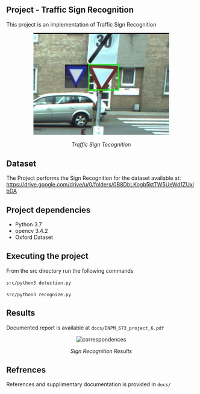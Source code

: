 ## Project - Traffic Sign Recognition
This project is an implementation of Traffic Sign Recognition

<p align="center">
<img src="images/pic02209.jpg" alt="sign" width="360">
</p>
<p align="center">
<em>Traffic Sign Tecognition</em>
</p>


## Dataset
The Project performs the Sign Recognition for the dataset available at:
https://drive.google.com/drive/u/0/folders/0B8DbLKogb5ktTW5UeWd1ZUxibDA


## Project dependencies
* Python 3.7
* opencv 3.4.2 
* Oxford Dataset

## Executing the project
From the src directory run the following commands

`src/python3 detection.py`

`src/python3 recognize.py `


## Results

Documented report is available at `docs/ENPM_673_project_6.pdf`

<p align="center">
<img src="images/Sign_recog-large.gif" alt="correspondences" width="640">
</p>
<p align="center">
<em>Sign Recognition Results</em>
</p>


## Refrences
References and supplimentary documentation is provided in `docs/`

